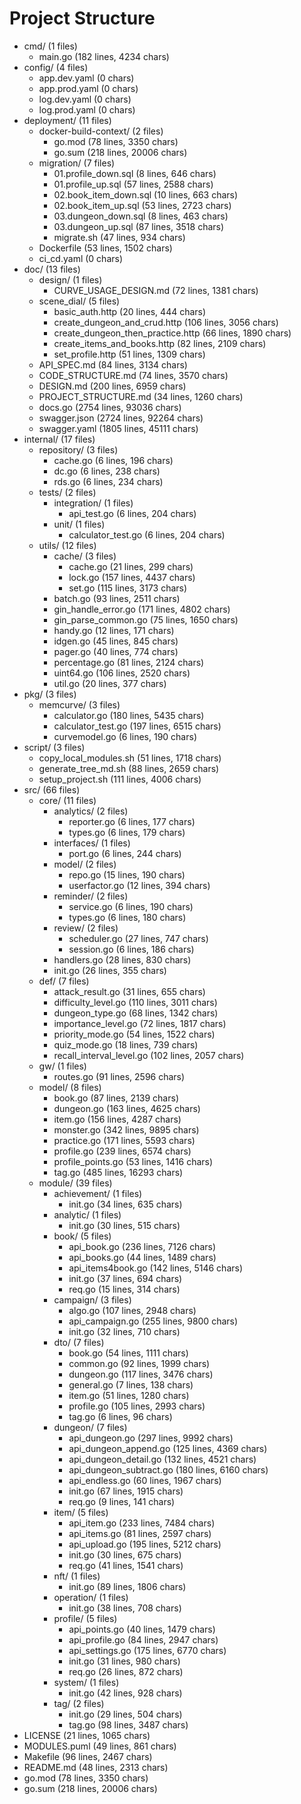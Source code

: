 # Project Structure
- cmd/ (1 files)
  - main.go (182 lines, 4234 chars)
- config/ (4 files)
  - app.dev.yaml (0 chars)
  - app.prod.yaml (0 chars)
  - log.dev.yaml (0 chars)
  - log.prod.yaml (0 chars)
- deployment/ (11 files)
  - docker-build-context/ (2 files)
    - go.mod (78 lines, 3350 chars)
    - go.sum (218 lines, 20006 chars)
  - migration/ (7 files)
    - 01.profile_down.sql (8 lines, 646 chars)
    - 01.profile_up.sql (57 lines, 2588 chars)
    - 02.book_item_down.sql (10 lines, 663 chars)
    - 02.book_item_up.sql (53 lines, 2723 chars)
    - 03.dungeon_down.sql (8 lines, 463 chars)
    - 03.dungeon_up.sql (87 lines, 3518 chars)
    - migrate.sh (47 lines, 934 chars)
  - Dockerfile (53 lines, 1502 chars)
  - ci_cd.yaml (0 chars)
- doc/ (13 files)
  - design/ (1 files)
    - CURVE_USAGE_DESIGN.md (72 lines, 1381 chars)
  - scene_dial/ (5 files)
    - basic_auth.http (20 lines, 444 chars)
    - create_dungeon_and_crud.http (106 lines, 3056 chars)
    - create_dungeon_then_practice.http (66 lines, 1890 chars)
    - create_items_and_books.http (82 lines, 2109 chars)
    - set_profile.http (51 lines, 1309 chars)
  - API_SPEC.md (84 lines, 3134 chars)
  - CODE_STRUCTURE.md (74 lines, 3570 chars)
  - DESIGN.md (200 lines, 6959 chars)
  - PROJECT_STRUCTURE.md (34 lines, 1260 chars)
  - docs.go (2754 lines, 93036 chars)
  - swagger.json (2724 lines, 92264 chars)
  - swagger.yaml (1805 lines, 45111 chars)
- internal/ (17 files)
  - repository/ (3 files)
    - cache.go (6 lines, 196 chars)
    - dc.go (6 lines, 238 chars)
    - rds.go (6 lines, 234 chars)
  - tests/ (2 files)
    - integration/ (1 files)
      - api_test.go (6 lines, 204 chars)
    - unit/ (1 files)
      - calculator_test.go (6 lines, 204 chars)
  - utils/ (12 files)
    - cache/ (3 files)
      - cache.go (21 lines, 299 chars)
      - lock.go (157 lines, 4437 chars)
      - set.go (115 lines, 3173 chars)
    - batch.go (93 lines, 2511 chars)
    - gin_handle_error.go (171 lines, 4802 chars)
    - gin_parse_common.go (75 lines, 1650 chars)
    - handy.go (12 lines, 171 chars)
    - idgen.go (45 lines, 845 chars)
    - pager.go (40 lines, 774 chars)
    - percentage.go (81 lines, 2124 chars)
    - uint64.go (106 lines, 2520 chars)
    - util.go (20 lines, 377 chars)
- pkg/ (3 files)
  - memcurve/ (3 files)
    - calculator.go (180 lines, 5435 chars)
    - calculator_test.go (197 lines, 6515 chars)
    - curvemodel.go (6 lines, 190 chars)
- script/ (3 files)
  - copy_local_modules.sh (51 lines, 1718 chars)
  - generate_tree_md.sh (88 lines, 2659 chars)
  - setup_project.sh (111 lines, 4006 chars)
- src/ (66 files)
  - core/ (11 files)
    - analytics/ (2 files)
      - reporter.go (6 lines, 177 chars)
      - types.go (6 lines, 179 chars)
    - interfaces/ (1 files)
      - port.go (6 lines, 244 chars)
    - model/ (2 files)
      - repo.go (15 lines, 190 chars)
      - userfactor.go (12 lines, 394 chars)
    - reminder/ (2 files)
      - service.go (6 lines, 190 chars)
      - types.go (6 lines, 180 chars)
    - review/ (2 files)
      - scheduler.go (27 lines, 747 chars)
      - session.go (6 lines, 186 chars)
    - handlers.go (28 lines, 830 chars)
    - init.go (26 lines, 355 chars)
  - def/ (7 files)
    - attack_result.go (31 lines, 655 chars)
    - difficulty_level.go (110 lines, 3011 chars)
    - dungeon_type.go (68 lines, 1342 chars)
    - importance_level.go (72 lines, 1817 chars)
    - priority_mode.go (54 lines, 1522 chars)
    - quiz_mode.go (18 lines, 739 chars)
    - recall_interval_level.go (102 lines, 2057 chars)
  - gw/ (1 files)
    - routes.go (91 lines, 2596 chars)
  - model/ (8 files)
    - book.go (87 lines, 2139 chars)
    - dungeon.go (163 lines, 4625 chars)
    - item.go (156 lines, 4287 chars)
    - monster.go (342 lines, 9895 chars)
    - practice.go (171 lines, 5593 chars)
    - profile.go (239 lines, 6574 chars)
    - profile_points.go (53 lines, 1416 chars)
    - tag.go (485 lines, 16293 chars)
  - module/ (39 files)
    - achievement/ (1 files)
      - init.go (34 lines, 635 chars)
    - analytic/ (1 files)
      - init.go (30 lines, 515 chars)
    - book/ (5 files)
      - api_book.go (236 lines, 7126 chars)
      - api_books.go (44 lines, 1489 chars)
      - api_items4book.go (142 lines, 5146 chars)
      - init.go (37 lines, 694 chars)
      - req.go (15 lines, 314 chars)
    - campaign/ (3 files)
      - algo.go (107 lines, 2948 chars)
      - api_campaign.go (255 lines, 9800 chars)
      - init.go (32 lines, 710 chars)
    - dto/ (7 files)
      - book.go (54 lines, 1111 chars)
      - common.go (92 lines, 1999 chars)
      - dungeon.go (117 lines, 3476 chars)
      - general.go (7 lines, 138 chars)
      - item.go (51 lines, 1280 chars)
      - profile.go (105 lines, 2993 chars)
      - tag.go (6 lines, 96 chars)
    - dungeon/ (7 files)
      - api_dungeon.go (297 lines, 9992 chars)
      - api_dungeon_append.go (125 lines, 4369 chars)
      - api_dungeon_detail.go (132 lines, 4521 chars)
      - api_dungeon_subtract.go (180 lines, 6160 chars)
      - api_endless.go (60 lines, 1967 chars)
      - init.go (67 lines, 1915 chars)
      - req.go (9 lines, 141 chars)
    - item/ (5 files)
      - api_item.go (233 lines, 7484 chars)
      - api_items.go (81 lines, 2597 chars)
      - api_upload.go (195 lines, 5212 chars)
      - init.go (30 lines, 675 chars)
      - req.go (41 lines, 1541 chars)
    - nft/ (1 files)
      - init.go (89 lines, 1806 chars)
    - operation/ (1 files)
      - init.go (38 lines, 708 chars)
    - profile/ (5 files)
      - api_points.go (40 lines, 1479 chars)
      - api_profile.go (84 lines, 2947 chars)
      - api_settings.go (175 lines, 6770 chars)
      - init.go (31 lines, 980 chars)
      - req.go (26 lines, 872 chars)
    - system/ (1 files)
      - init.go (42 lines, 928 chars)
    - tag/ (2 files)
      - init.go (29 lines, 504 chars)
      - tag.go (98 lines, 3487 chars)
- LICENSE (21 lines, 1065 chars)
- MODULES.puml (49 lines, 861 chars)
- Makefile (96 lines, 2467 chars)
- README.md (48 lines, 2313 chars)
- go.mod (78 lines, 3350 chars)
- go.sum (218 lines, 20006 chars)
